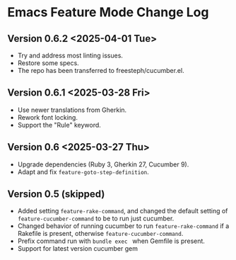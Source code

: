 Emacs Feature Mode Change Log
=============================

Version 0.6.2 <2025-04-01 Tue>
-----------------------------

* Try and address most linting issues.
* Restore some specs.
* The repo has been transferred to freesteph/cucumber.el.

Version 0.6.1 <2025-03-28 Fri>
-----------------------------

* Use newer translations from Gherkin.
* Rework font locking.
* Support the "Rule" keyword.

Version 0.6 <2025-03-27 Thu>
-----------------------------

* Upgrade dependencies (Ruby 3, Gherkin 27, Cucumber 9).
* Adapt and fix `feature-goto-step-definition`.

Version 0.5 (skipped)
------------------------------

* Added setting `feature-rake-command`, and changed the default
  setting of `feature-cucumber-command` to be to run just cucumber.
* Changed behavior of running cucumber to run `feature-rake-command`
  if a Rakefile is present, otherwise `feature-cucumber-command`.
* Prefix command run with `bundle exec ` when Gemfile is present.
* Support for latest version cucumber gem
